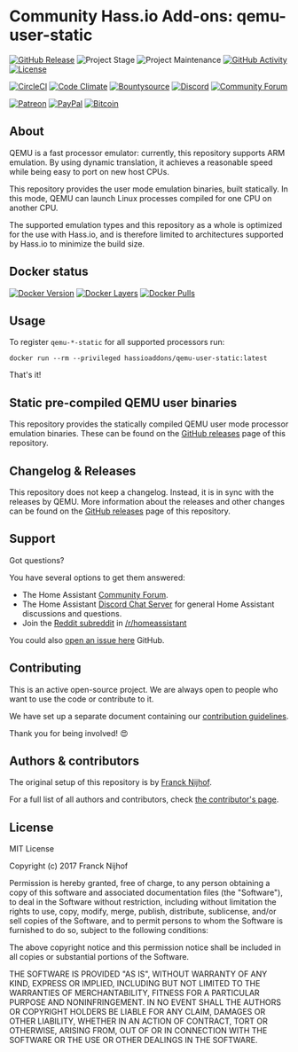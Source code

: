 # Community Hass.io Add-ons: qemu-user-static

[![GitHub Release][releases-shield]][releases]
![Project Stage][project-stage-shield]
![Project Maintenance][maintenance-shield]
[![GitHub Activity][commits-shield]][commits]
[![License][license-shield]](LICENSE.md)

[![CircleCI][circleci-shield]][circleci]
[![Code Climate][codeclimate-shield]][codeclimate]
[![Bountysource][bountysource-shield]][bountysource]
[![Discord][discord-shield]][discord]
[![Community Forum][forum-shield]][forum]

[![Patreon][patreon-shield]][patreon]
[![PayPal][paypal-shield]][paypal]
[![Bitcoin][bitcoin-shield]][bitcoin]

## About

QEMU is a fast processor emulator: currently, this repository supports
ARM emulation. By using dynamic translation, it achieves a reasonable speed
while being easy to port on new host CPUs.

This repository provides the user mode emulation binaries, built statically.
In this mode, QEMU can launch Linux processes compiled for one CPU on another CPU.

The supported emulation types and this repository as a whole is optimized for
the use with Hass.io, and is therefore limited to architectures supported by
Hass.io to minimize the build size.

## Docker status

[![Docker Version][version-shield]][microbadger]
[![Docker Layers][layers-shield]][microbadger]
[![Docker Pulls][pulls-shield]][dockerhub]

## Usage

To register `qemu-*-static` for all supported processors run:

`docker run --rm --privileged hassioaddons/qemu-user-static:latest`

That's it!

## Static pre-compiled QEMU user binaries

This repository provides the statically compiled QEMU user mode processor
emulation binaries. These can be found on the [GitHub releases][releases] page
of this repository.

## Changelog & Releases

This repository does not keep a changelog. Instead, it is in sync with
the releases by QEMU. More information about the releases and other changes
can be found on the [GitHub releases][releases] page of this repository.

## Support

Got questions?

You have several options to get them answered:

- The Home Assistant [Community Forum][forum].
- The Home Assistant [Discord Chat Server][discord] for general Home Assistant
  discussions and questions.
- Join the [Reddit subreddit][reddit] in [/r/homeassistant][reddit]

You could also [open an issue here][issue] GitHub.

## Contributing

This is an active open-source project. We are always open to people who want to
use the code or contribute to it.

We have set up a separate document containing our
[contribution guidelines](CONTRIBUTING.md).

Thank you for being involved! :heart_eyes:

## Authors & contributors

The original setup of this repository is by [Franck Nijhof][frenck].

For a full list of all authors and contributors,
check [the contributor's page][contributors].

## License

MIT License

Copyright (c) 2017 Franck Nijhof

Permission is hereby granted, free of charge, to any person obtaining a copy
of this software and associated documentation files (the "Software"), to deal
in the Software without restriction, including without limitation the rights
to use, copy, modify, merge, publish, distribute, sublicense, and/or sell
copies of the Software, and to permit persons to whom the Software is
furnished to do so, subject to the following conditions:

The above copyright notice and this permission notice shall be included in all
copies or substantial portions of the Software.

THE SOFTWARE IS PROVIDED "AS IS", WITHOUT WARRANTY OF ANY KIND, EXPRESS OR
IMPLIED, INCLUDING BUT NOT LIMITED TO THE WARRANTIES OF MERCHANTABILITY,
FITNESS FOR A PARTICULAR PURPOSE AND NONINFRINGEMENT. IN NO EVENT SHALL THE
AUTHORS OR COPYRIGHT HOLDERS BE LIABLE FOR ANY CLAIM, DAMAGES OR OTHER
LIABILITY, WHETHER IN AN ACTION OF CONTRACT, TORT OR OTHERWISE, ARISING FROM,
OUT OF OR IN CONNECTION WITH THE SOFTWARE OR THE USE OR OTHER DEALINGS IN THE
SOFTWARE.

[dockerhub]: https://hub.docker.com/r/hassioaddons/qemu-user-static
[layers-shield]: https://images.microbadger.com/badges/image/hassioaddons/qemu-user-static.svg
[microbadger]: https://microbadger.com/images/hassioaddons/qemu-user-static
[pulls-shield]: https://img.shields.io/docker/pulls/hassioaddons/qemu-user-static.svg
[version-shield]: https://images.microbadger.com/badges/version/hassioaddons/qemu-user-static.svg
[bitcoin-shield]: https://img.shields.io/badge/donate-bitcoin-blue.svg
[bitcoin]: https://blockchain.info/payment_request?address=3GVzgN6NpVtfXnyg5dQnaujtqVTEDBCtAH
[bountysource-shield]: https://img.shields.io/bountysource/team/hassio-addons/activity.svg
[bountysource]: https://www.bountysource.com/teams/hassio-addons/issues
[circleci-shield]: https://img.shields.io/circleci/project/github/hassio-addons/qemu-user-static.svg
[circleci]: https://circleci.com/gh/hassio-addons/qemu-user-static
[codeclimate-shield]: https://img.shields.io/badge/code%20climate-protected-brightgreen.svg
[codeclimate]: https://codeclimate.com/github/hassio-addons/qemu-user-static
[commits-shield]: https://img.shields.io/github/commit-activity/y/hassio-addons/qemu-user-static.svg
[commits]: https://github.com/hassio-addons/qemu-user-static/commits/master
[contributors]: https://github.com/hassio-addons/qemu-user-static/graphs/contributors
[discord-shield]: https://img.shields.io/discord/330944238910963714.svg
[discord]: https://discord.gg/c5DvZ4e
[forum-shield]: https://img.shields.io/badge/community-forum-brightgreen.svg
[forum]: https://community.home-assistant.io/?u=frenck
[frenck]: https://github.com/frenck
[issue]: https://github.com/hassio-addons/qemu-user-static/issues
[license-shield]: https://img.shields.io/github/license/hassio-addons/qemu-user-static.svg
[maintenance-shield]: https://img.shields.io/maintenance/yes/2017.svg
[patreon-shield]: https://img.shields.io/badge/donate-patreon-blue.svg
[patreon]: https://www.patreon.com/frenck
[paypal-shield]: https://img.shields.io/badge/donate-paypal-blue.svg
[paypal]: https://www.paypal.me/FranckNijhof
[project-stage-shield]: https://img.shields.io/badge/project%20stage-production%20ready-brightgreen.svg
[reddit]: https://reddit.com/r/homeassistant
[releases-shield]: https://img.shields.io/github/release/hassio-addons/qemu-user-static.svg
[releases]: https://github.com/hassio-addons/qemu-user-static/releases
